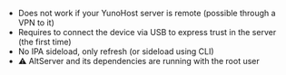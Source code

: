 - Does not work if your YunoHost server is remote (possible through a VPN to it)
- Requires to connect the device via USB to express trust in the server (the first time)
- No IPA sideload, only refresh (or sideload using CLI)
- ⚠️ AltServer and its dependencies are running with the root user